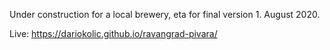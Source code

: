 Under construction for a local brewery, eta for final version 1. August 2020.

Live: https://dariokolic.github.io/ravangrad-pivara/
